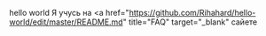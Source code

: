 hello world 
Я учусь на <a   href="https://github.com/Rihahard/hello-world/edit/master/README.md"    title="FAQ" target="_blank" сайете  <a/>

